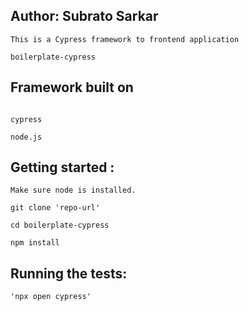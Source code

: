 Author: Subrato Sarkar
------------------------------

```
This is a Cypress framework to frontend application

boilerplate-cypress

````

Framework built on
------------------------------

```

cypress

node.js

```

Getting started :
------------------------------

```
Make sure node is installed.

git clone 'repo-url'

cd boilerplate-cypress

npm install

```

Running the tests:
-------------------
```
'npx open cypress'

```